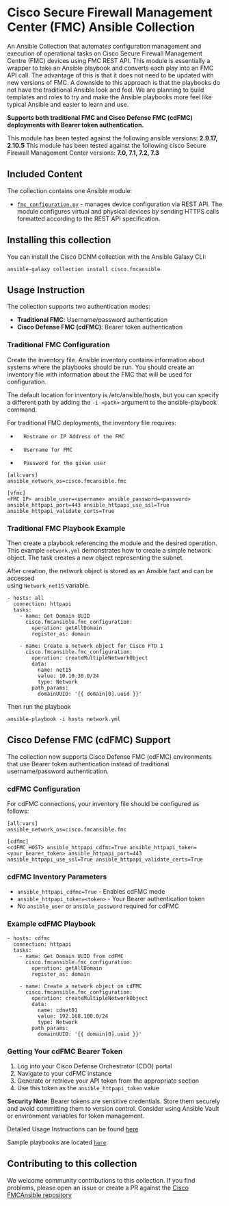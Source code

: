 # Cisco Secure Firewall Management Center (FMC) Ansible Collection

An Ansible Collection that automates configuration management 
and execution of operational tasks on Cisco Secure Firewall Management Centre (FMC) devices using FMC REST API. This module is essentially a wrapper to take an Ansible playbook and converts each play into an FMC API call. The advantage of this is that it does not need to be updated with new versions of FMC. A downside to this approach is that the playbooks do not have the traditional Ansible look and feel.
We are planning to build templates and roles to try and make the Ansible playbooks more feel like typical Ansible and easier to learn and use.

**Supports both traditional FMC and Cisco Defense FMC (cdFMC) deployments with Bearer token authentication.**

This module has been tested against the following ansible versions: **2.9.17, 2.10.5**
This module has been tested against the following cisco Secure Firewall Management Center versions: **7.0, 7.1, 7.2, 7.3**

## Included Content

The collection contains one Ansible module:

* [`fmc_configuration.py`](https://github.com/CiscoDevNet/FMCAnsible/blob/main/plugins/modules/fmc_configuration.py) - manages device configuration via REST API. The module configures virtual and physical devices by sending HTTPS calls formatted according to the REST API specification.

## Installing this collection

You can install the Cisco DCNM collection with the Ansible Galaxy CLI:

```
ansible-galaxy collection install cisco.fmcansible
```

## Usage Instruction

The collection supports two authentication modes:
- **Traditional FMC**: Username/password authentication
- **Cisco Defense FMC (cdFMC)**: Bearer token authentication

### Traditional FMC Configuration

Create the inventory file. Ansible inventory contains information about systems where the playbooks should be run. You should create an inventory file with information about the FMC that will be used for configuration.

The default location for inventory is /etc/ansible/hosts, but you can specify a different path by adding the `-i <path>` argument to the ansible-playbook command.

For traditional FMC deployments, the inventory file requires:

-       Hostname or IP Address of the FMC

-       Username for FMC

-       Password for the given user

```
[all:vars]
ansible_network_os=cisco.fmcansible.fmc

[vfmc]
<FMC IP> ansible_user=<username> ansible_password=<password> ansible_httpapi_port=443 ansible_httpapi_use_ssl=True ansible_httpapi_validate_certs=True
```

### Traditional FMC Playbook Example

Then create a playbook referencing the module and the desired operation. This example `network.yml` demonstrates how to create a simple network object. The task creates a new object representing the subnet.

After creation, the network object is stored as an Ansible fact and can be accessed  
using `Network_net15` variable.

```ansible
- hosts: all
  connection: httpapi
  tasks:
    - name: Get Domain UUID
      cisco.fmcansible.fmc_configuration:
        operation: getAllDomain
        register_as: domain

    - name: Create a network object for Cisco FTD 1
      cisco.fmcansible.fmc_configuration:
        operation: createMultipleNetworkObject
        data:
          name: net15
          value: 10.10.30.0/24
          type: Network
        path_params:
          domainUUID: '{{ domain[0].uuid }}'
```
Then run the playbook

```
ansible-playbook -i hosts network.yml
```

## Cisco Defense FMC (cdFMC) Support

The collection now supports Cisco Defense FMC (cdFMC) environments that use Bearer token authentication instead of traditional username/password authentication.

### cdFMC Configuration

For cdFMC connections, your inventory file should be configured as follows:

```
[all:vars]
ansible_network_os=cisco.fmcansible.fmc

[cdfmc]
<cdFMC_HOST> ansible_httpapi_cdfmc=True ansible_httpapi_token=<your_bearer_token> ansible_httpapi_port=443 ansible_httpapi_use_ssl=True ansible_httpapi_validate_certs=True
```

### cdFMC Inventory Parameters

- `ansible_httpapi_cdfmc=True` - Enables cdFMC mode
- `ansible_httpapi_token=<token>` - Your Bearer authentication token
- No `ansible_user` or `ansible_password` required for cdFMC

### Example cdFMC Playbook

```ansible
- hosts: cdfmc
  connection: httpapi
  tasks:
    - name: Get Domain UUID from cdFMC
      cisco.fmcansible.fmc_configuration:
        operation: getAllDomain
        register_as: domain

    - name: Create a network object on cdFMC
      cisco.fmcansible.fmc_configuration:
        operation: createMultipleNetworkObject
        data:
          name: cdnet01
          value: 192.168.100.0/24
          type: Network
        path_params:
          domainUUID: '{{ domain[0].uuid }}'
```

### Getting Your cdFMC Bearer Token

1. Log into your Cisco Defense Orchestrator (CDO) portal
2. Navigate to your cdFMC instance
3. Generate or retrieve your API token from the appropriate section
4. Use this token as the `ansible_httpapi_token` value

**Security Note**: Bearer tokens are sensitive credentials. Store them securely and avoid committing them to version control. Consider using Ansible Vault or environment variables for token management.

Detailed Usage Instructions can be found [here](https://github.com/CiscoDevNet/FMCAnsible/blob/main/docs/usage.md)


Sample playbooks are located [`here`](https://github.com/CiscoDevNet/FMCAnsible/tree/main/samples).

## Contributing to this collection

We welcome community contributions to this collection. If you find problems, please open an issue or create a PR against the [Cisco FMCAnsible repository](https://github.com/CiscoDevNet/FMCAnsible)

